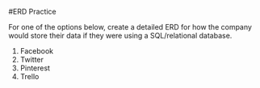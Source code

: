 #ERD Practice

For one of the options below, create a detailed ERD for how the company would store their data if they were using a SQL/relational database.  

1. Facebook
2. Twitter
3. Pinterest
4. Trello